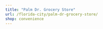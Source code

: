 ```yaml
---
title: "Palm Dr. Grocery Store"
url: /florida-city/palm-dr-grocery-store/
shop: convenience
---
```

